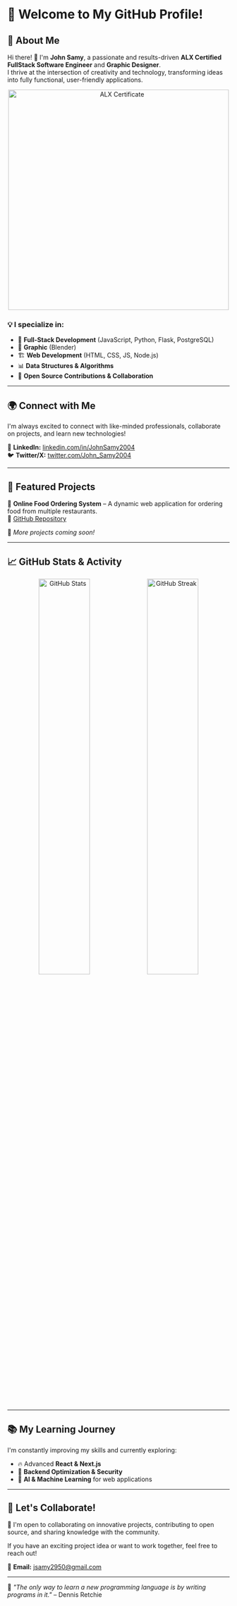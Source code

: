 # 🌟 Welcome to My GitHub Profile!  

## 🚀 About Me  
Hi there! 👋 I'm **John Samy**, a passionate and results-driven **ALX Certified FullStack Software Engineer** and **Graphic Designer**.  
I thrive at the intersection of creativity and technology, transforming ideas into fully functional, user-friendly applications.  

<p align="center">
  <img src="https://alx-intranet-active-storage-production.s3.amazonaws.com/bk4mt7a37mxyd43a379xdxl81w94?response-content-disposition=inline%3B%20filename%3D%2217-short-specializations-certificate-john-fawzy-soliman.png%22%3B%20filename%2A%3DUTF-8%27%2717-short-specializations-certificate-john-fawzy-soliman.png&response-content-type=image%2Fpng&X-Amz-Algorithm=AWS4-HMAC-SHA256&X-Amz-Credential=AKIARDDGGGOUSBVO6H7D%2F20250227%2Fus-east-1%2Fs3%2Faws4_request&X-Amz-Date=20250227T024443Z&X-Amz-Expires=300&X-Amz-SignedHeaders=host&X-Amz-Signature=b483894695f30145a7699d0166271a01f82c32157eab7ef6200f0de992683016" alt="ALX Certificate" width="500"/>
</p>

### 💡 I specialize in:  
- 🔹 **Full-Stack Development** (JavaScript, Python, Flask, PostgreSQL)  
- 🎨 **Graphic** (Blender)  
- 🏗️ **Web Development** (HTML, CSS, JS, Node.js)  
- 📊 **Data Structures & Algorithms**  
- 🔧 **Open Source Contributions & Collaboration**  

---

## 🌍 Connect with Me  
I'm always excited to connect with like-minded professionals, collaborate on projects, and learn new technologies!  

🔗 **LinkedIn:** [linkedin.com/in/JohnSamy2004](https://www.linkedin.com/in/JohnSamy2004/)  
🐦 **Twitter/X:** [twitter.com/John_Samy2004](https://twitter.com/JohnSamy2004)  

---

## 📌 Featured Projects  
🚀 **Online Food Ordering System** – A dynamic web application for ordering food from multiple restaurants.  
🔗 [GitHub Repository](https://github.com/your-repo)   

🚧 *More projects coming soon!*  

---

## 📈 GitHub Stats & Activity  
<p align="center">
  <img src="https://github-readme-stats.vercel.app/api?username=JohnSamy2004&show_icons=true&theme=radical" width="48%" alt="GitHub Stats"/>
  <img src="https://github-readme-streak-stats.herokuapp.com/?user=JohnSamy2004&theme=radical" width="48%" alt="GitHub Streak"/>
</p>

---

## 📚 My Learning Journey  
I'm constantly improving my skills and currently exploring:  
- 🔥 Advanced **React & Next.js**  
- 📡 **Backend Optimization & Security**  
- 🤖 **AI & Machine Learning** for web applications  

---

## 💬 Let's Collaborate!  
🚀 I'm open to collaborating on innovative projects, contributing to open source, and sharing knowledge with the community.  

If you have an exciting project idea or want to work together, feel free to reach out!  

📩 **Email:** [jsamy2950@gmail.com](mailto:jsamy2950@gmail.com)  

---

🔹 *"The only way to learn a new programming language is by writing programs in it."* – Dennis Retchie  
